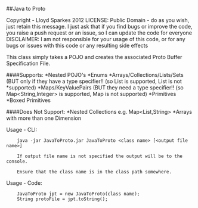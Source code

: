 ##Java to Proto

Copyright - Lloyd Sparkes 2012
LICENSE: Public Domain - do as you wish, just retain this message.
				I just ask that if you find bugs or improve the code, you raise a push request or an issue, so I can update the code for everyone
DISCLAIMER: I am not responsible for your usage of this code, or for any bugs or issues with this code or any resulting side effects

This class simply takes a POJO and creates the associated Proto Buffer Specification File.
  
####Supports:
 		*Nested POJO's
		*Enums
		*Arrays/Collections/Lists/Sets (BUT only if they have a type specifier!! (so List<Byte> is supported, List is not *supported)
		*Maps/KeyValuePairs (BUT they need a type specifier!! (so Map<String,Integer> is supported, Map is not supported)
		*Primitives
		*Boxed Primitives 

####Does Not Support:
		*Nested Collections e.g. Map<List<String>,String>
		*Arrays with more than one Dimension

Usage - CLI:

		java -jar JavaToProto.jar JavaToProto <class name> [<output file name>]
 
 		If output file name is not specified the output will be to the console.
 
 		Ensure that the class name is in the class path somewhere.
 
Usage - Code:
 		
		JavaToProto jpt = new JavaToProto(class name);
		String protoFile = jpt.toString();	


